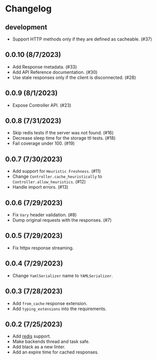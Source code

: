 # Changelog

## development

- Support HTTP methods only if they are defined as cacheable. (#37)

## 0.0.10 (8/7/2023) 

- Add Response metadata. (#33)
- Add API Reference documentation. (#30)
- Use stale responses only if the client is disconnected. (#28)

## 0.0.9 (8/1/2023) 

- Expose Controller API. (#23)

## 0.0.8 (7/31/2023)

- Skip redis tests if the server was not found. (#16)
- Decrease sleep time for the storage ttl tests. (#18)
- Fail coverage under 100. (#19)

## 0.0.7 (7/30/2023)

- Add support for `Heuristic Freshness`. (#11)
- Change `Controller.cache_heuristically` to `Controller.allow_heuristics`. (#12)
- Handle import errors. (#13)

## 0.0.6 (7/29/2023)

- Fix `Vary` header validation. (#8)
- Dump original requests with the responses. (#7) 

## 0.0.5 (7/29/2023)

- Fix httpx response streaming.

## 0.0.4 (7/29/2023)

- Change `YamlSerializer` name to `YAMLSerializer`.

## 0.0.3 (7/28/2023)

- Add `from_cache` response extension.
- Add `typing_extensions` into the requirements.

## 0.0.2 (7/25/2023)

- Add [redis](https://redis.io/) support.
- Make backends thread and task safe.
- Add black as a new linter.
- Add an expire time for cached responses.
